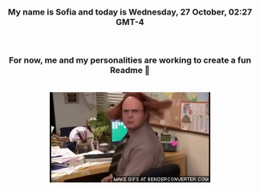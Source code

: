 


<div align="center">
<h3 >My name is Sofia and today is Wednesday, 27 October, 02:27 GMT-4</h3><br>
<h3 >For now, me and my personalities are working to create a fun Readme 👋
</h3><br>
<img src='img/dwight.gif' alt='working...'/>
</div>
